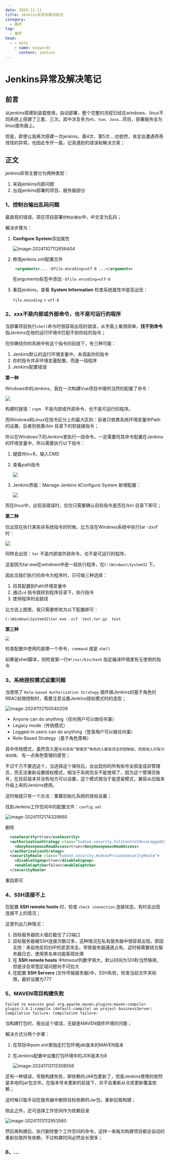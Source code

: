 ```yaml
---
date: 2024-11-11
title: Jenkins异常及解决笔记
category: 
  - 插件
tag:
  - 插件
head:
  - - meta
    - name: keywords
      content: jenkins
---
```

# Jenkins异常及解决笔记

## 前言

从jenkins搭建到装载使用，自动部署，整个完整的流程已经在windows、linux不同系统上搭建了三套、三次。其中涉及多为`H5`、`Vue`、`Java`...项目，部署服务全为linux服务器上。

但是，即使让我再次搭建一次jenkins，第4次、第5次....也依然，肯定会遭遇奇奇怪怪的异常。也因此专开一篇，记录遇到的错误和解决方案；

## 正文

jenkins异常主要分为两种类型：

1. 来自jenkins内部问题
2. 出自jenkins部署的项目、服务器部分

### 1、控制台输出乱码问题

最直观的错误，简在项目部署`控制台输出`中，中文变为乱码；

解决步骤为：

1. **Configure System**添加属性

   ![image-20241107112658404](https://leyunone-img.oss-cn-hangzhou.aliyuncs.com/image/2024-11-07/image-20241107112658404.png)

2. 修改jenkins.xml配置文件

   ```xml
    <arguments>... -Dfile.encoding=utf-8 ...</arguments>
   ```

   在arguments标签中添加 `-Dfile.encoding=utf-8`

3. 重启jenkins，查看 **System Information** 检查系统属性中是否出现：

   `file.encoding` = `utf-8`

### 2、xxx不是内部或外部命令，也不是可运行的程序 

当部署项目执行`shell`命令时很容易出现的错误，从字面上看很简单，**找不到命令** 指Jenkins在他的运行环境中匹配不到你给的指令；

在你确信你的系统中有这个指令的前提下，有三种可能：

1. Jenkins默认的运行环境变量中，未涵盖你的指令
2. 你的指令并非环境变量配置，而是一段程序
3. Jenkins配置错误

**第一种**

Windows中的Jenkins，我在一次构建Vue项目中理所当然的配置了命令：

![](https://leyunone-img.oss-cn-hangzhou.aliyuncs.com/image/2024-11-11/NPM.png)

构建时报错：`cnpm ` 不是内部或外部命令，也不是可运行的程序。

而Windows和Linux在指令区分上的最大区别：前者只依靠系统环境变量中Path的设置，后者则依靠/bin 目录下的软链接指令；

所以在Windows下的Jenkins里执行一段命令，一定需要将其命令配置在Jenkins的环境变量中，所以需要执行以下指令：

1. 键盘Win+R，输入CMD

2. 查看path指令

   ![](https://leyunone-img.oss-cn-hangzhou.aliyuncs.com/image/2024-11-11/PATH.png)

3. Jenkins界面：Manage Jenkins  》Configure System 新增配置：

   ![](https://leyunone-img.oss-cn-hangzhou.aliyuncs.com/image/2024-11-11/pathcmd.png)

而在linux中，出现该错误时，仅仅只需要确认目标指令是否在/bin 目录下即可；

**第二种**

仅出现在执行某些非系统指令的时候，比方说在Windows系统中执行tar -zxvf时：

![](https://leyunone-img.oss-cn-hangzhou.aliyuncs.com/image/2024-11-12/tar.png)

同样会出现：`tar` 不是内部或外部命令，也不是可运行的程序。

这是因为tar.exe在windows中是一段执行程序，在`C:\Windwos\System32` 下。

因此当我们执行的命令为程序时，只可做三种选择：

1. 将其配置到Path环境变量中
2. 通过`cd` 指令跳转到程序目录下，执行指令
3. 使用程序的全路径

比方说上图里，我只需要修改为以下配置即可：

```shell
C:\Windows\System32\tar.exe -zcf  test.tar.gz  test
```

**第三种**

<img src="https://leyunone-img.oss-cn-hangzhou.aliyuncs.com/image/2024-11-12/sh.png" style="zoom: 80%;" />

检查配置中使用的是哪一个命令，`command` 或是 `shell`

如果是shell脚本，则检查第一行`#!/usr/bin/bash`  指定编译环境里有无使用的指令

### 3、系统授权模式设置问题

当使用了 `Role-based Authorization Strategy` 插件做Jenkins的基于角色的RBAC权限控制时，需要注意设置Jenkins授权模式时的选型；

![image-20241112150540209](https://leyunone-img.oss-cn-hangzhou.aliyuncs.com/image/2024-11-12/image-20241112150540209.png)

- Anyone can do anything（任何用户可以做任何事）
- Legacy mode（传统模式）
- Logged-in users can do anything（登录用户可以做任何事）
- Role-Based Strategy（基于角色策略）

其中传统模式，虽然含义是`任何具有“管理员”角色的人都有完全的控制权，而其他人只有只读权限。` 有一点角色管理的感觉；

不过千万不要选这个，当选择这个保存后，会出现你的所有账号全部变成非管理员，而无法重新设置授权模式，相当于系统完全不能使用了，因为这个管理员账号，在目前版本并没有地方可以设置，这个模式相当于是遗留模式，兼容从旧版本升级上来的Jenkins使用。

这时候就只有一个办法：重置初始化系统的授权设置；

找到Jenkins工作空间中的配置文件：`config.xml`

![image-20241112174329860](https://leyunone-img.oss-cn-hangzhou.aliyuncs.com/image/2024-11-12/image-20241112174329860.png)

删除

```xml
  <useSecurity>true</useSecurity>
  <authorizationStrategy class="hudson.security.FullControlOnceLoggedInAuthorizationStrategy">
    <denyAnonymousReadAccess>true</denyAnonymousReadAccess>
  </authorizationStrategy>
  <securityRealm class="hudson.security.HudsonPrivateSecurityRealm">
    <disableSignup>true</disableSignup>
    <enableCaptcha>false</enableCaptcha>
  </securityRealm>
```

重启即可

### 4、SSH连接不上

在配置 **SSH remote hosts** 时，检查 `check connection`   连接状态，有时会出现连接不上的情况；

这里列出几种情况：

1. 目标服务器防火墙拦截住了22端口
2. 目标服务器被SSH连接次数过多，这种情况在私有服务器中很容易出现。原因无他：来自他反的扫IP的恶意攻击，导致服务器通道占有。这时候需要结合服务器日志，使用黑名单功能客观处理
3. 在 **SSH remote hosts** 中timeout列数字填大，默认时间为120秒当然够用，但是涉及带宽区域问题何不可拉大
4. 在配置 **SSH Servers** (文件传输服务器)中，SSH失败，检查当前文件夹权限，最好设置为777

### 5、MAVEN项目构建失败

```
Failed to execute goal org.apache.maven.plugins:maven-compiler-plugin:3.6.1:compile (default-compile) on project businessServer: Compilation failure: Compilation failure:
```

当构建打包时，报出这个错误，无疑是MAVEN插件环境的问题；

解决方式分两个步骤：

1. 在项目中pom.xml里指定打包环境jdk版本的MAVEN版本

2. 在Jenkins配置中设置打包环境中的JDK版本为8

   ![image-20241113113308556](https://leyunone-img.oss-cn-hangzhou.aliyuncs.com/2024-11-13/image-20241113113308556.png)

还有一种错误，导致构建失败，即依赖的JAR包更新了，但是Jenkins使用的依然是本地的jar包文件。在版本号未更新的前提下，并不会重新从仓库更新覆盖依赖；

这时候只能手动在服务器中删除目标依赖的Jar包，重新拉取构建；

除此之外，还可选择工作空间作为依赖目录

![image-20241113112953560](https://leyunone-img.oss-cn-hangzhou.aliyuncs.com/image/2024-11-13/image-20241113112953560.png)

然后再构建后，执行删除整个工作空间的命令，这样一来每次构建项目都会自动的重新拉取所有依赖，不过构建时间必然会长很多；

### 6、...

